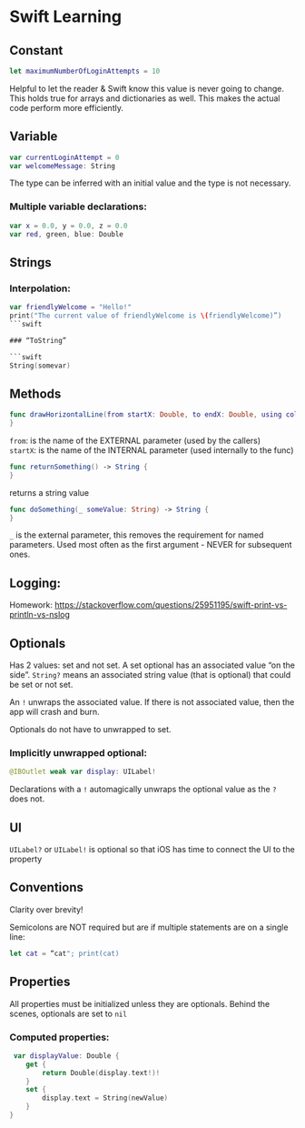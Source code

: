 # Swift Learning

## Constant

```swift
let maximumNumberOfLoginAttempts = 10 
```

Helpful to let the reader & Swift know this value is never going to change. This holds true for arrays and dictionaries as well. This makes the actual code perform more efficiently.

## Variable

```swift
var currentLoginAttempt = 0
var welcomeMessage: String
```

The type can be inferred with an initial value and the type is not necessary.

### Multiple variable declarations: 

```swift
var x = 0.0, y = 0.0, z = 0.0
var red, green, blue: Double
```

## Strings

### Interpolation:

```swift
var friendlyWelcome = "Hello!"
print("The current value of friendlyWelcome is \(friendlyWelcome)”)
```swift

### “ToString”

```swift
String(somevar)
```

## Methods

```swift
func drawHorizontalLine(from startX: Double, to endX: Double, using color: UIColor) {
}
```

`from`: is the name of the EXTERNAL parameter (used by the callers)  
`startX`: is the name of the INTERNAL parameter (used internally to the func)

```swift
func returnSomething() -> String {
}
```

returns a string value

```swift
func doSomething(_ someValue: String) -> String {
}
```

`_` is the external parameter, this removes the requirement for named parameters. Used most often as the first argument - NEVER for subsequent ones.

## Logging:

Homework: https://stackoverflow.com/questions/25951195/swift-print-vs-println-vs-nslog

## Optionals

Has 2 values: set and not set. A set optional has an associated value “on the side”. `String?` means an associated string value (that is optional) that could be set or not set.

An `!` unwraps the associated value. If there is not associated value, then the app will crash and burn.

Optionals do not have to unwrapped to set.

### Implicitly unwrapped optional:

```swift
@IBOutlet weak var display: UILabel!
```

Declarations with a `!` automagically unwraps the optional value as the `?` does not. 

## UI

`UILabel?` or `UILabel!` is optional so that iOS has time to connect the UI to the property

## Conventions

Clarity over brevity!

Semicolons are NOT required but are if multiple statements are on a single line:

```swift
let cat = “cat"; print(cat)
```

## Properties

All properties must be initialized unless they are optionals. Behind the scenes, optionals are set to `nil`

### Computed properties:

```swift
 var displayValue: Double {
    get {
        return Double(display.text!)!
    }
    set {
        display.text = String(newValue)
    }
}
```
